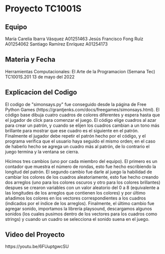 <h1>Proyecto TC1001S</h1>

<h2>Equipo</h2>
María Carelia Ibarra Vásquez A01251463
Jesús Francisco Fong Ruíz A01254062
Santiago Ramírez Enríquez A01254173

<h2>Materia y Fecha</h2>
Herramientas Computacionales: El Arte de la Programacion (Semana Tec) TC1001S.201
13 de mayo del 2022

<h2>Explicacion del Codigo</h2>
El codigo de "simonsays.py" fue conseguido desde la página de Free Python Games (https://grantjenks.com/docs/freegames/simonsays.html). El código base dibuja cuatro cuadros de colores diferentes y espera hasta que el jugador de click para comenzar el juego. El código elige cuadros al azar para crear un patrón, y cuando se elijen los cuadros cambian a un tono más brillante para mostrar que ese cuadro es el siguiente en el patrón. Finalmente el jugador debe repetir el patrón hecho por el código, y el programa verifica que el usuario haya seguido el mismo orden; en el caso de haberlo hecho se agrega un cuadro más al patrón, de lo contrario el juego termina y la ventana se cierra.


Hicimos tres cambios (uno por cada miembro del equipo). El primero es un contador que muestra el número de rondas, esto fue hecho escribiendo la longitud del patrón. El segundo cambio fue darle al juego la habilidad de cambiar los colores de los cuadros aleatoriamente, esto fue hecho creando dos arreglos (uno para los colores oscuros y otro para los colores brillantes) despues se crearon variables con un valor aleatorio del 0 a 8 (equivalente a las longitudes de los arreglos que contienen los colores) y por último añadimos los colores en los vectores correspondientes a los cuadros (indicados por el índice de los arreglos). Finalmente, el último cambio fue agregar sonido, importamos la librería playsound, descargamos algunos sonidos (los cuales pusimos dentro de los vectores para los cuadros como strings) y cuando un cuadro se selecciona el sonido suena en el juego.

<h2>Video del Proyecto</h2>
https://youtu.be/6FUuptgwcSU
